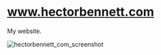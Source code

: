# www.hectorbennett.com

My website.

![hectorbennett_com_screenshot](https://user-images.githubusercontent.com/23317027/223670521-db088a82-8361-4ec2-abab-29533871bc45.png)
